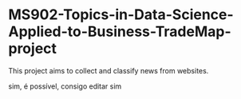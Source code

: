 # MS902-Topics-in-Data-Science-Applied-to-Business-TradeMap-project
This project aims to collect and classify news from websites.

sim, é possível, consigo editar sim
